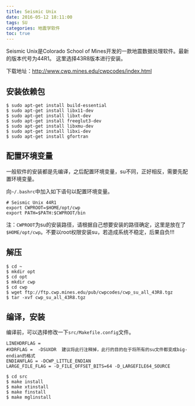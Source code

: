 ```yaml
---
title: Seismic Unix
date: 2016-05-12 18:11:00
tags: SU
categories: 地震学软件
toc: true
---
```


Seismic Unix是Colorado School of Mines开发的一款地震数据处理软件。最新的版本代号为44R1。
这里选择43R8版本进行安装。

下载地址：<http://www.cwp.mines.edu/cwpcodes/index.html>

## 安装依赖包

``` {.console}
$ sudo apt-get install build-essential
$ sudo apt-get install libx11-dev
$ sudo apt-get install libxt-dev
$ sudo apt-get install freeglut3-dev  
$ sudo apt-get install libxmu-dev
$ sudo apt-get install libxi-dev
$ sudo apt-get install gfortran
```

## 配置环境变量

一般软件的安装都是先编译，之后配置环境变量，su不同，正好相反，需要先配置环境变量。

向`~/.bashrc`中加入如下语句以配置环境变量。

``` {.bash}
# Seismic Unix 44R1
export CWPROOT=$HOME/opt/cwp
export PATH=$PATH:$CWPROOT/bin
```

注：`CWPROOT`为su的安装路径，请根据自己想要安装的路径确定，这里是放在了`$HOME/opt/cwp`。不要以root权限安装su，若造成系统不稳定，后果自负!!!

## 解压
```
$ cd ~
$ mkdir opt
$ cd opt
$ mkdir cwp
$ cd cwp
$ wget ftp://ftp.cwp.mines.edu/pub/cwpcodes/cwp_su_all_43R8.tgz
$ tar -xvf cwp_su_all_43R8.tgz
```

## 编译，安装
编译前，可以选择修改一下`src/Makefile.config`文件。
```{.makefile}
LINEHDRFLAG =
#XDRFLAG =  -DSUXDR  建议将此行注释掉，此行的目的在于将所有的su文件都变成big-endian的格式
ENDIANFLAG = -DCWP_LITTLE_ENDIAN
LARGE_FILE_FLAG = -D_FILE_OFFSET_BITS=64 -D_LARGEFILE64_SOURCE
```
``` {.console}
$ cd src
$ make install
$ make xtinstall
$ make finstall
$ make mglinstall
```
